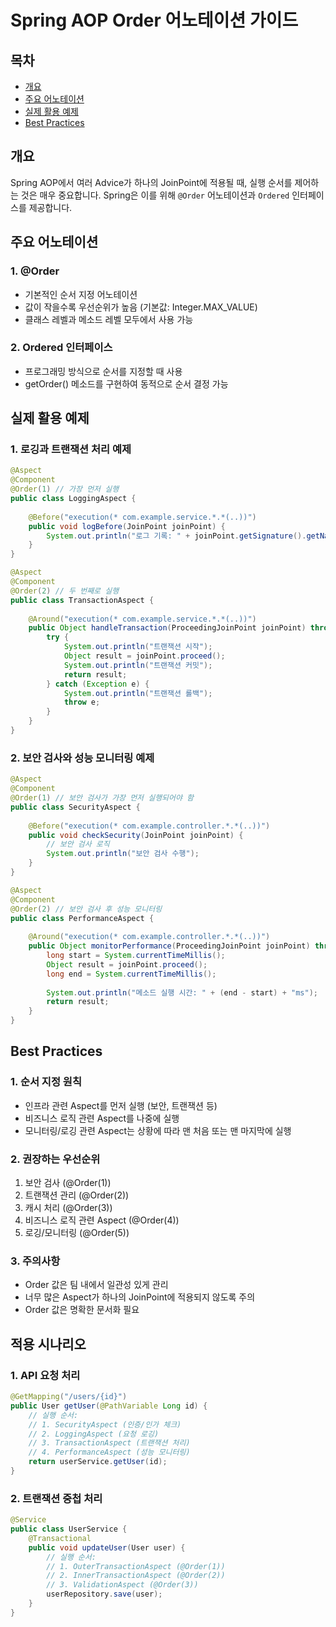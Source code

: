 # Spring AOP Order 어노테이션 가이드

## 목차
- [개요](#개요)
- [주요 어노테이션](#주요-어노테이션)
- [실제 활용 예제](#실제-활용-예제)
- [Best Practices](#best-practices)

## 개요
Spring AOP에서 여러 Advice가 하나의 JoinPoint에 적용될 때, 실행 순서를 제어하는 것은 매우 중요합니다. Spring은 이를 위해 `@Order` 어노테이션과 `Ordered` 인터페이스를 제공합니다.

## 주요 어노테이션

### 1. @Order
- 기본적인 순서 지정 어노테이션
- 값이 작을수록 우선순위가 높음 (기본값: Integer.MAX_VALUE)
- 클래스 레벨과 메소드 레벨 모두에서 사용 가능

### 2. Ordered 인터페이스
- 프로그래밍 방식으로 순서를 지정할 때 사용
- getOrder() 메소드를 구현하여 동적으로 순서 결정 가능

## 실제 활용 예제

### 1. 로깅과 트랜잭션 처리 예제

```java
@Aspect
@Component
@Order(1) // 가장 먼저 실행
public class LoggingAspect {
    
    @Before("execution(* com.example.service.*.*(..))")
    public void logBefore(JoinPoint joinPoint) {
        System.out.println("로그 기록: " + joinPoint.getSignature().getName());
    }
}

@Aspect
@Component
@Order(2) // 두 번째로 실행
public class TransactionAspect {
    
    @Around("execution(* com.example.service.*.*(..))")
    public Object handleTransaction(ProceedingJoinPoint joinPoint) throws Throwable {
        try {
            System.out.println("트랜잭션 시작");
            Object result = joinPoint.proceed();
            System.out.println("트랜잭션 커밋");
            return result;
        } catch (Exception e) {
            System.out.println("트랜잭션 롤백");
            throw e;
        }
    }
}
```

### 2. 보안 검사와 성능 모니터링 예제

```java
@Aspect
@Component
@Order(1) // 보안 검사가 가장 먼저 실행되어야 함
public class SecurityAspect {
    
    @Before("execution(* com.example.controller.*.*(..))")
    public void checkSecurity(JoinPoint joinPoint) {
        // 보안 검사 로직
        System.out.println("보안 검사 수행");
    }
}

@Aspect
@Component
@Order(2) // 보안 검사 후 성능 모니터링
public class PerformanceAspect {
    
    @Around("execution(* com.example.controller.*.*(..))")
    public Object monitorPerformance(ProceedingJoinPoint joinPoint) throws Throwable {
        long start = System.currentTimeMillis();
        Object result = joinPoint.proceed();
        long end = System.currentTimeMillis();
        
        System.out.println("메소드 실행 시간: " + (end - start) + "ms");
        return result;
    }
}
```

## Best Practices

### 1. 순서 지정 원칙
- 인프라 관련 Aspect를 먼저 실행 (보안, 트랜잭션 등)
- 비즈니스 로직 관련 Aspect를 나중에 실행
- 모니터링/로깅 관련 Aspect는 상황에 따라 맨 처음 또는 맨 마지막에 실행

### 2. 권장하는 우선순위
1. 보안 검사 (@Order(1))
2. 트랜잭션 관리 (@Order(2))
3. 캐시 처리 (@Order(3))
4. 비즈니스 로직 관련 Aspect (@Order(4))
5. 로깅/모니터링 (@Order(5))

### 3. 주의사항
- Order 값은 팀 내에서 일관성 있게 관리
- 너무 많은 Aspect가 하나의 JoinPoint에 적용되지 않도록 주의
- Order 값은 명확한 문서화 필요

## 적용 시나리오

### 1. API 요청 처리
```java
@GetMapping("/users/{id}")
public User getUser(@PathVariable Long id) {
    // 실행 순서:
    // 1. SecurityAspect (인증/인가 체크)
    // 2. LoggingAspect (요청 로깅)
    // 3. TransactionAspect (트랜잭션 처리)
    // 4. PerformanceAspect (성능 모니터링)
    return userService.getUser(id);
}
```

### 2. 트랜잭션 중첩 처리
```java
@Service
public class UserService {
    @Transactional
    public void updateUser(User user) {
        // 실행 순서:
        // 1. OuterTransactionAspect (@Order(1))
        // 2. InnerTransactionAspect (@Order(2))
        // 3. ValidationAspect (@Order(3))
        userRepository.save(user);
    }
}
```